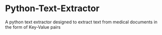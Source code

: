 # Python-Text-Extractor
 A python text extractor designed to extract text from medical documents in the form of Key-Value pairs
